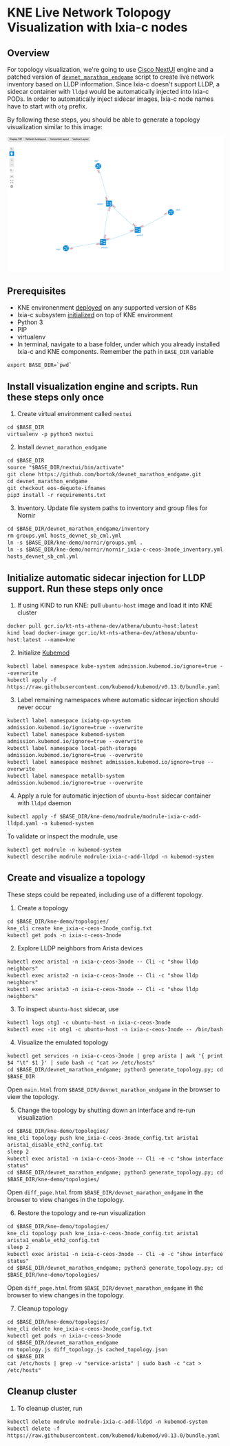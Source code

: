 # KNE Live Network Tolopogy Visualization with Ixia-c nodes

## Overview

For topology visualization, we're going to use [Cisco NextUI](https://developer.cisco.com/site/neXt/) engine and a patched version of [`devnet_marathon_endgame`](https://idebugall.github.io/visualize-lldp/) script to create live network inventory based on LLDP information. Since Ixia-c doesn't support LLDP, a sidecar container with `lldpd` would be automatically injected into Ixia-c PODs. In order to automatically inject sidecar images, Ixia-c node names have to start with `otg` prefix.

By following these steps, you should be able to generate a topology visualization similar to this image:

![Visualized 3 node topology](images/nextui_3node.png)

## Prerequisites

* KNE environenment [deployed](DEPLOY.md) on any supported version of K8s
* Ixia-c subsystem [initialized](DEPLOY.md#initialize-ixia-traffic-generator-athena-subsystem) on top of KNE environment
* Python 3
* PIP
* virtualenv
* In terminal, navigate to a base folder, under which you already installed Ixia-c and KNE components. Remember the path in `BASE_DIR` variable

```Shell
export BASE_DIR=`pwd`
````

## Install visualization engine and scripts. Run these steps only once

1. Create virtual environment called `nextui`

```Shell
cd $BASE_DIR
virtualenv -p python3 nextui
````

2. Install `devnet_marathon_endgame`

```Shell
cd $BASE_DIR
source "$BASE_DIR/nextui/bin/activate"
git clone https://github.com/bortok/devnet_marathon_endgame.git
cd devnet_marathon_endgame
git checkout eos-dequote-ifnames
pip3 install -r requirements.txt
````

3. Inventory. Update file system paths to inventory and group files for Nornir

```Shell
cd $BASE_DIR/devnet_marathon_endgame/inventory
rm groups.yml hosts_devnet_sb_cml.yml
ln -s $BASE_DIR/kne-demo/nornir/groups.yml .
ln -s $BASE_DIR/kne-demo/nornir/nornir_ixia-c-ceos-3node_inventory.yml hosts_devnet_sb_cml.yml
````

## Initialize automatic sidecar injection for LLDP support. Run these steps only once

1. If using KIND to run KNE: pull `ubuntu-host` image and load it into KNE cluster

```Shell
docker pull gcr.io/kt-nts-athena-dev/athena/ubuntu-host:latest
kind load docker-image gcr.io/kt-nts-athena-dev/athena/ubuntu-host:latest --name=kne
````

2. Initialize [Kubemod](https://github.com/kubemod/kubemod)

```Shell
kubectl label namespace kube-system admission.kubemod.io/ignore=true --overwrite
kubectl apply -f https://raw.githubusercontent.com/kubemod/kubemod/v0.13.0/bundle.yaml
````

3. Label remaining namespaces where automatic sidecar injection should never occur

```Shell
kubectl label namespace ixiatg-op-system admission.kubemod.io/ignore=true --overwrite
kubectl label namespace kubemod-system admission.kubemod.io/ignore=true --overwrite
kubectl label namespace local-path-storage admission.kubemod.io/ignore=true --overwrite
kubectl label namespace meshnet admission.kubemod.io/ignore=true --overwrite
kubectl label namespace metallb-system admission.kubemod.io/ignore=true --overwrite
````

4. Apply a rule for automatic injection of `ubuntu-host` sidecar container with `lldpd` daemon

```Shell
kubectl apply -f $BASE_DIR/kne-demo/modrule/modrule-ixia-c-add-lldpd.yaml -n kubemod-system
````

To validate or inspect the modrule, use

```Shell
kubectl get modrule -n kubemod-system
kubectl describe modrule modrule-ixia-c-add-lldpd -n kubemod-system
````

## Create and visualize a topology

These steps could be repeated, including use of a different topology.

1. Create a topology

```Shell
cd $BASE_DIR/kne-demo/topologies/
kne_cli create kne_ixia-c-ceos-3node_config.txt
kubectl get pods -n ixia-c-ceos-3node
````

2. Explore LLDP neighbors from Arista devices

```Shell
kubectl exec arista1 -n ixia-c-ceos-3node -- Cli -c "show lldp neighbors"
kubectl exec arista2 -n ixia-c-ceos-3node -- Cli -c "show lldp neighbors"
kubectl exec arista3 -n ixia-c-ceos-3node -- Cli -c "show lldp neighbors"
````

3. To inspect `ubuntu-host` sidecar, use

```Shell
kubectl logs otg1 -c ubuntu-host -n ixia-c-ceos-3node
kubectl exec -it otg1 -c ubuntu-host -n ixia-c-ceos-3node -- /bin/bash
````

4. Visualize the emulated topology

```Shell
kubectl get services -n ixia-c-ceos-3node | grep arista | awk '{ print $4 "\t" $1 }' | sudo bash -c "cat >> /etc/hosts"
cd $BASE_DIR/devnet_marathon_endgame; python3 generate_topology.py; cd $BASE_DIR
````

Open `main.html` from `$BASE_DIR/devnet_marathon_endgame` in the browser to view the topology.

5. Change the topology by shutting down an interface and re-run visualization

```Shell
cd $BASE_DIR/kne-demo/topologies/
kne_cli topology push kne_ixia-c-ceos-3node_config.txt arista1 arista1_disable_eth2_config.txt
sleep 2
kubectl exec arista1 -n ixia-c-ceos-3node -- Cli -e -c "show interface status"
cd $BASE_DIR/devnet_marathon_endgame; python3 generate_topology.py; cd $BASE_DIR/kne-demo/topologies/
````

Open `diff_page.html` from `$BASE_DIR/devnet_marathon_endgame` in the browser to view changes in the topology.

6. Restore the topology and re-run visualization

```Shell
cd $BASE_DIR/kne-demo/topologies/
kne_cli topology push kne_ixia-c-ceos-3node_config.txt arista1 arista1_enable_eth2_config.txt
sleep 2
kubectl exec arista1 -n ixia-c-ceos-3node -- Cli -e -c "show interface status"
cd $BASE_DIR/devnet_marathon_endgame; python3 generate_topology.py; cd $BASE_DIR/kne-demo/topologies/
````

Open `diff_page.html` from `$BASE_DIR/devnet_marathon_endgame` in the browser to view changes in the topology.

7. Cleanup topology

```Shell
cd $BASE_DIR/kne-demo/topologies/
kne_cli delete kne_ixia-c-ceos-3node_config.txt
kubectl get pods -n ixia-c-ceos-3node
cd $BASE_DIR/devnet_marathon_endgame
rm topology.js diff_topology.js cached_topology.json
cd $BASE_DIR
cat /etc/hosts | grep -v "service-arista" | sudo bash -c "cat > /etc/hosts"
````

## Cleanup cluster

1. To cleanup cluster, run

```Shell
kubectl delete modrule modrule-ixia-c-add-lldpd -n kubemod-system
kubectl delete -f https://raw.githubusercontent.com/kubemod/kubemod/v0.13.0/bundle.yaml
````
